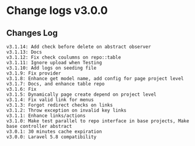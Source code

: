 # Change logs v3.0.0


## Changes Log 
    v3.1.14: Add check before delete on abstract observer
    v3.1.13: Docs
    v3.1.12: Fix check coulumns on repo::table
    v3.1.11: Ignore upload when Testing
    v3.1.10: Add logs on seeding file
    v3.1.9: Fix provider
    v3.1.8: Enhance get model name, add config for page project level
    v3.1.7: Docs, and enhance table repo
    v3.1.6: Fix
    v3.1.5: Dynamically page create depend on project level
    v3.1.4: Fix valid link for menus
    v3.1.3: Forgot redirect checks on links
    v3.1.2: Throw exception on invalid key links
    v3.1.1: Enhance links/actions
    v3.1.0: Make test parallel to repo interface in base projects, Make base controller abstract
    v3.0.1: 30 minutes cache expiration
    v3.0.0: Laravel 5.8 compatibility